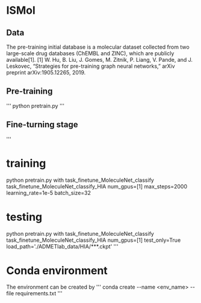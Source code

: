 # ISMol

## Data
The pre-training initial database is a molecular dataset collected from two large-scale drug databases (ChEMBL and ZINC), which are publicly available[1].
[1] W. Hu, B. Liu, J. Gomes, M. Zitnik, P. Liang, V. Pande, and J. Leskovec, “Strategies for pre-training graph neural networks,” arXiv preprint arXiv:1905.12265, 2019.

## Pre-training
'''
python pretrain.py
'''
## Fine-turning stage
'''
# training
python pretrain.py with task_finetune_MoleculeNet_classify task_finetune_MoleculeNet_classify_HIA num_gpus=[1] max_steps=2000 learning_rate=1e-5 batch_size=32

# testing
python pretrain.py with task_finetune_MoleculeNet_classify task_finetune_MoleculeNet_classify_HIA num_gpus=[1] test_only=True load_path='./ADMETlab_data/HIA/***.ckpt'
'''

# Conda environment
The environment can be created by
'''
conda create --name <env_name> --file requirements.txt
'''
